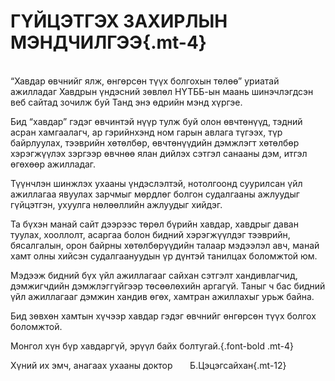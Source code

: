 # ГҮЙЦЭТГЭХ ЗАХИРЛЫН МЭНДЧИЛГЭЭ{.mt-4}
\
“Хавдар өвчнийг ялж, өнгөрсөн түүх болгохын төлөө” уриатай ажилладаг Хавдрын үндэсний зөвлөл НҮТББ-ын маань шинэчлэгдсэн веб сайтад зочилж буй Танд энэ өдрийн мэнд хүргэе. 

Бид “хавдар” гэдэг өвчинтэй нүүр тулж буй олон өвчтөнүүд, тэдний асран хамгаалагч, ар гэрийнхэнд ном гарын авлага түгээх, түр байрлуулах, тээврийн хөтөлбөр, өвчтөнүүдийн дэмжлэгт хөтөлбөр хэрэгжүүлэх зэргээр өвчнөө ялан дийлэх сэтгэл санааны дэм, итгэл өгөхөөр ажилладаг.

Түүнчлэн шинжлэх ухааны үндэслэлтэй, нотолгоонд суурилсан үйл ажиллагаа явуулах зарчмыг мөрдлөг болгон судалгааны ажлуудыг гүйцэтгэн, ухуулга нөлөөллийн ажлуудыг хийдэг. 

Та бүхэн манай сайт дээрээс төрөл бүрийн хавдар, хавдрыг даван туулах, хооллолт, асаргаа болон  бидний хэрэгжүүлдэг тээврийн, бясалгалын, орон байрны хөтөлбөрүүдийн талаар мэдээлэл авч, манай хамт олны хийсэн судалгаануудын үр дүнтэй танилцах боломжтой юм.

Мэдээж бидний бүх үйл ажиллагааг сайхан сэтгэлт хандивлагчид, дэмжигчдийн дэмжлэггүйгээр төсөөлөхийн аргагүй. Таныг ч бас бидний үйл ажиллагааг дэмжин хандив өгөх, хамтран ажиллахыг урьж байна.

Бид зөвхөн хамтын хүчээр хавдар гэдэг өвчнийг өнгөрсөн түүх болгох боломжтой.

Монгол хүн бүр хавдаргүй, эрүүл байх болтугай.{.font-bold .mt-4}


Хүний их эмч, анагаах ухааны доктор&nbsp;	&nbsp;&nbsp;&nbsp;&nbsp;&nbsp;Б.Цэцэгсайхан{.mt-12}
